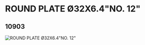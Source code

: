 # ROUND PLATE Ø32X6.4"NO. 12"
## 10903
![ROUND PLATE Ø32X6.4"NO. 12"](https://lc-www-live-s.legocdn.com/media/bricks/5/2/6012742.jpg)